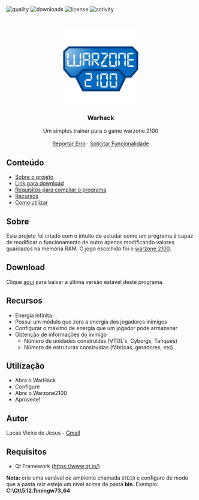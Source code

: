 [quality-url]: https://img.shields.io/codefactor/grade/github/lucas-engen/Warzone-2100-Hack/master?style=flat-square
[downloads-url]: https://img.shields.io/github/downloads/lucas-engen/Warzone-2100-Hack/total?style=flat-square
[license-url]: https://img.shields.io/github/license/lucas-engen/Warzone-2100-Hack?style=flat-square
[commit-activity-url]: https://img.shields.io/github/commit-activity/y/lucas-engen/Warzone-2100-Hack?style=flat-square

[project-image]: resource/images/warzone2100.png

![quality][quality-url]
![downloads][downloads-url]
![license][license-url]
![activity][commit-activity-url]



<br />
<p align="center">
  <a href="https://github.com/lucas-engen/Warzone-2100-Hack">
    <img src="resource/images/warzone2100.png" alt="Logo" width="200" height="200">
  </a>

  <h3 align="center">Warhack</h3>

  <p align="center">
    Um simples trainer para o game warzone 2100
    <br />
    <br />
    <a href="https://github.com/lucas-engen/libhack/issues">Reportar Erro</a>
    ·
    <a href="https://github.com/lucas-engen/libhack/issues">Solicitar Funcionalidade</a>
  </p>
</p>

## Conteúdo

- [Sobre o projeto](#Sobre)
- [Link para download](#Download)
- [Requisitos para compilar o programa](#Requisitos)
- [Recursos](#Recursos)
- [Como utilizar](#Utilização)

## Sobre
Este projeto foi criado com o intuito de estudar como um programa é capaz de modificar o funcionamento de outro apenas modificando valores guardados na memória RAM. O jogo escolhido foi o [warzone 2100](https://wz2100.net/pt/).

## Download

Clique [aqui](https://github.com/lucas-engen/Warzone-2100-Hack/releases/latest
) para baixar a última versão estável deste programa.

## Recursos

  - Energia infinita
  - Possui um módulo que zera a energia dos jogadores inimigos
  - Configurar o máximo de energia que um jogador pode armazenar
  - Obtenção de informações do inimigo
    * Número de unidades construídas (VTOL's, Cyborgs, Tanques)
    * Número de estruturas construídas (fábricas, geradores, etc)

## Utilização

- Abra o WarHack
- Configure
- Abre o Warzone2100
- Aproveite!

## Autor
Lucas Vieira de Jesus - [Gmail](mailto:lucas.engen.cc@gmail.com)

## Requisitos

* Qt Framework (https://www.qt.io/)

**Nota:** crie uma variável de ambiente chamada `QTDIR` e configure de modo que a pasta raíz esteja um nível acima da pasta **bin**. Exemplo: **C:\Qt\5.12.1\mingw73_64**
